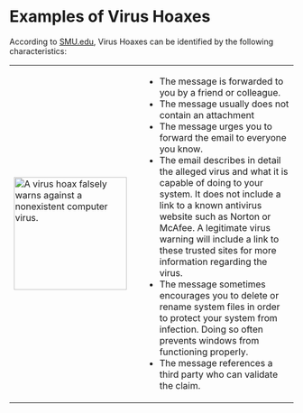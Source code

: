 # Examples of Virus Hoaxes

According to [SMU.edu](https://www.smu.edu/oit/infosec/resources/virus), Virus Hoaxes can be identified by the following characteristics:

<table>
<tr>
<td width=200><img style='padding-right: 15px;' src="https://www.easytechjunkie.com/ezoimgfmt/images.easytechjunkie.com/slideshow-mobile-small/virus-alert-on-a-computer-screen.jpg?ezimgfmt=ng:webp/ngcb1" alt="A virus hoax falsely warns against a nonexistent computer virus." alligh="right"  width="200" /></td>
<td>
<ul>
<li>The message is forwarded to you by a friend or colleague.</li>
<li>The message usually does not contain an attachment</li>
<li>The message urges you to forward the email to everyone you know.</li>
<li>The email describes in detail the alleged virus and what it is capable of doing to your system. It does not include a link to a known antivirus website such as Norton or McAfee. A legitimate virus warning will include a link to these trusted sites for more information regarding the virus.</li>
<li>The message sometimes encourages you to delete or rename system files in order to protect your system from infection. Doing so often prevents windows from functioning properly.</li>
<li>The message references a third party who can validate the claim.</li>
</ul></td>
</tr>
</table>